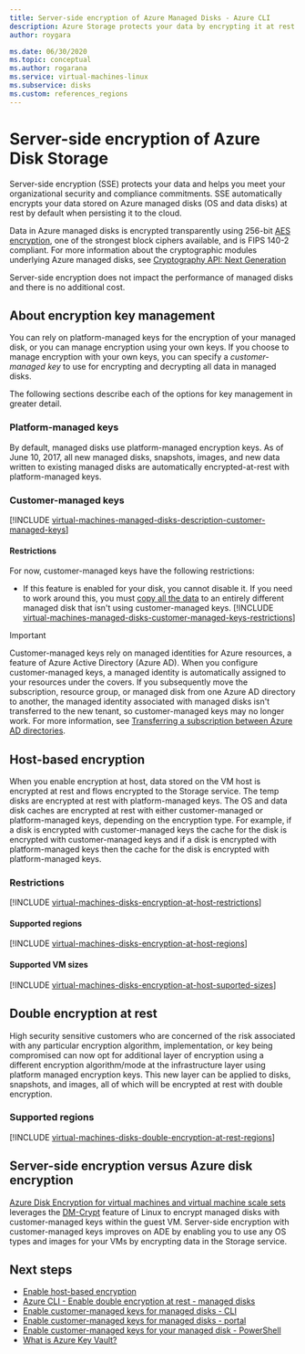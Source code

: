 ```yaml
---
title: Server-side encryption of Azure Managed Disks - Azure CLI
description: Azure Storage protects your data by encrypting it at rest before persisting it to Storage clusters. You can rely on Microsoft-managed keys for the encryption of your managed disks, or you can use customer-managed keys to manage encryption with your own keys.
author: roygara

ms.date: 06/30/2020
ms.topic: conceptual
ms.author: rogarana
ms.service: virtual-machines-linux
ms.subservice: disks
ms.custom: references_regions
---
```


# Server-side encryption of Azure Disk Storage

Server-side encryption (SSE) protects your data and helps you meet your organizational security and compliance commitments. SSE automatically encrypts your data stored on Azure managed disks (OS and data disks) at rest by default when persisting it to the cloud. 

Data in Azure managed disks is encrypted transparently using 256-bit [AES encryption](https://en.wikipedia.org/wiki/Advanced_Encryption_Standard), one of the strongest block ciphers available, and is FIPS 140-2 compliant. For more information about the cryptographic modules underlying Azure managed disks, see [Cryptography API: Next Generation](https://docs.microsoft.com/windows/desktop/seccng/cng-portal)

Server-side encryption does not impact the performance of managed disks and there is no additional cost. 

## About encryption key management

You can rely on platform-managed keys for the encryption of your managed disk, or you can manage encryption using your own keys. If you choose to manage encryption with your own keys, you can specify a *customer-managed key* to use for encrypting and decrypting all data in managed disks. 

The following sections describe each of the options for key management in greater detail.

### Platform-managed keys

By default, managed disks use platform-managed encryption keys. As of June 10, 2017, all new managed disks, snapshots, images, and new data written to existing managed disks are automatically encrypted-at-rest with platform-managed keys.

### Customer-managed keys

[!INCLUDE [virtual-machines-managed-disks-description-customer-managed-keys](../../../includes/virtual-machines-managed-disks-description-customer-managed-keys.md)]

#### Restrictions

For now, customer-managed keys have the following restrictions:

- If this feature is enabled for your disk, you cannot disable it.
    If you need to work around this, you must [copy all the data](disks-upload-vhd-to-managed-disk-cli.md#copy-a-managed-disk) to an entirely different managed disk that isn't using customer-managed keys.
[!INCLUDE [virtual-machines-managed-disks-customer-managed-keys-restrictions](../../../includes/virtual-machines-managed-disks-customer-managed-keys-restrictions.md)]

> [!IMPORTANT]
> Customer-managed keys rely on managed identities for Azure resources, a feature of Azure Active Directory (Azure AD). When you configure customer-managed keys, a managed identity is automatically assigned to your resources under the covers. If you subsequently move the subscription, resource group, or managed disk from one Azure AD directory to another, the managed identity associated with managed disks isn't transferred to the new tenant, so customer-managed keys may no longer work. For more information, see [Transferring a subscription between Azure AD directories](../../active-directory/managed-identities-azure-resources/known-issues.md#transferring-a-subscription-between-azure-ad-directories).

## Host-based encryption

When you enable encryption at host, data stored on the VM host is encrypted at rest and flows encrypted to the Storage service. The temp disks are encrypted at rest with platform-managed keys. The OS and data disk caches are encrypted at rest with either customer-managed or platform-managed keys, depending on the encryption type. For example, if a disk is encrypted with customer-managed keys the cache for the disk is encrypted with customer-managed keys and if a disk is encrypted with platform-managed keys then the cache for the disk is encrypted with platform-managed keys.

### Restrictions

[!INCLUDE [virtual-machines-disks-encryption-at-host-restrictions](../../../includes/virtual-machines-disks-encryption-at-host-restrictions.md)]

#### Supported regions

[!INCLUDE [virtual-machines-disks-encryption-at-host-regions](../../../includes/virtual-machines-disks-encryption-at-host-regions.md)]

#### Supported VM sizes

[!INCLUDE [virtual-machines-disks-encryption-at-host-suported-sizes](../../../includes/virtual-machines-disks-encryption-at-host-suported-sizes.md)]

## Double encryption at rest

High security sensitive customers who are concerned of the risk associated with any particular encryption algorithm, implementation, or key being compromised can now opt for additional layer of encryption using a different encryption algorithm/mode at the infrastructure layer using platform managed encryption keys. This new layer can be applied to disks, snapshots, and images, all of which will be encrypted at rest with double encryption.

### Supported regions

[!INCLUDE [virtual-machines-disks-double-encryption-at-rest-regions](../../../includes/virtual-machines-disks-double-encryption-at-rest-regions.md)]

## Server-side encryption versus Azure disk encryption

[Azure Disk Encryption for virtual machines and virtual machine scale sets](../../security/fundamentals/azure-disk-encryption-vms-vmss.md) leverages the [DM-Crypt](https://en.wikipedia.org/wiki/Dm-crypt) feature of Linux to encrypt managed disks with customer-managed keys within the guest VM.  Server-side encryption with customer-managed keys improves on ADE by enabling you to use any OS types and images for your VMs by encrypting data in the Storage service.

## Next steps

- [Enable host-based encryption](disks-enable-host-based-encryption.md)
- [Azure CLI - Enable double encryption at rest - managed disks](disks-enable-double-encryption-at-rest-cli.md)
- [Enable customer-managed keys for managed disks - CLI](disks-enable-customer-managed-keys-cli.md)
- [Enable customer-managed keys for managed disks - portal](disks-enable-customer-managed-keys-portal.md)
- [Enable customer-managed keys for your managed disk - PowerShell](../windows/disks-enable-customer-managed-keys-powershell.md)
- [What is Azure Key Vault?](../../key-vault/general/overview.md)
